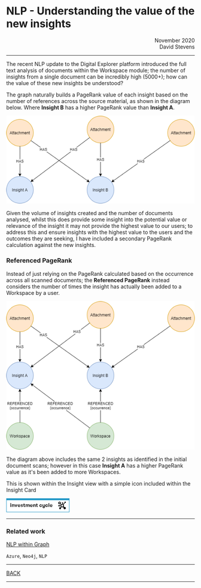 # NLP - Understanding the value of the new insights

<div align="right">November 2020</div>
<div align="right">David Stevens</div>

---

The recent NLP update to the Digital Explorer platform introduced the full text analysis of documents within the Workspace module; the number of insights from a single document can be incredibly high (5000+); how can the value of these new insights be understood?

The graph naturally builds a PageRank value of each insight based on the number of references across the source material, as shown in the diagram below.   Where **Insight B** has a higher PageRank value than **Insight A**.

![image](images/PageRank.png)<br>

Given the volume of insights created and the number of documents analysed, whilst this does provide some insight into the potential value or relevance of the insight it may not provide the highest value to our users; to address this and ensure insights with the highest value to the users and the outcomes they are seeking, I have included a secondary PageRank calculation against the new insights.

### Referenced PageRank

Instead of just relying on the PageRank calculated based on the occurrence across all scanned documents; the **Referenced PageRank** instead considers the number of times the insight has actually been added to a Workspace by a user.


![image](images/ReferencedPageRank.png)<br>

The diagram above includes the same 2 insights as identified in the initial document scans; however in this case **Insight A** has a higher PageRank value as it's been added to more Workspaces.    

This is shown within the Insight view with a simple icon included within the Insight Card

![image](images/InsightIcon.png)<br>



---

### Related work

[NLP within Graph](../NLPinGraph/readme.md)

`Azure`, `Neo4j`, `NLP`

---

[BACK](../README.md)

---

